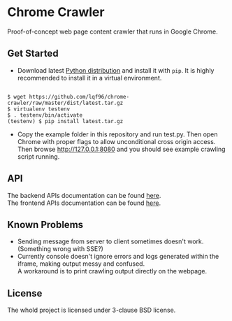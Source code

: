 # Chrome Crawler
Proof-of-concept web page content crawler that runs in Google Chrome.

## Get Started
* Download latest [Python distribution](https://github.com/lqf96/chrome-crawler/raw/master/dist/latest.tar.gz) and install it with `pip`. It is highly recommended to install it in a virtual environment.
<pre><code>
$ wget https://github.com/lqf96/chrome-crawler/raw/master/dist/latest.tar.gz
$ virtualenv testenv
$ . testenv/bin/activate
(testenv) $ pip install latest.tar.gz
</code></pre>
* Copy the example folder in this repository and run test.py. Then open Chrome with proper flags to allow unconditional cross origin access.  
Then browse http://127.0.0.1:8080 and you should see example crawling script running.

## API
The backend APIs documentation can be found [here](backend/README.md).  
The frontend APIs documentation can be found [here](frontend/README.md).

## Known Problems
* Sending message from server to client sometimes doesn't work. (Something wrong with SSE?)
* Currently console doesn't ignore errors and logs generated within the iframe, making output messy and confused.  
A workaround is to print crawling output directly on the webpage.

## License
The whold project is licensed under 3-clause BSD license.
